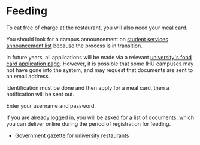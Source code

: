 # Feeding

To eat free of charge at the restaurant, you will also need your meal card.

You should look for a campus announcement on [student services announcement list](https://www.ihu.gr/anakoinoseis-foititikis-merimnas) because the process is in transition.

In future years, all applications will be made via a relevant [university's food card application page](https://sitisi.ihu.gr/). However, it is possible that some IHU campuses may not have gone into the system, and may request that documents are sent to an email address.

Identification must be done and then apply for a meal card, then a notification will be sent out.

Enter your username and password. 

If you are already logged in, you will be asked for a list of documents, which you can deliver online during the period of registration for feeding.

- [Government gazette for university restaurants](https://sitisi.ihu.gr/docs/fek1965.pdf)